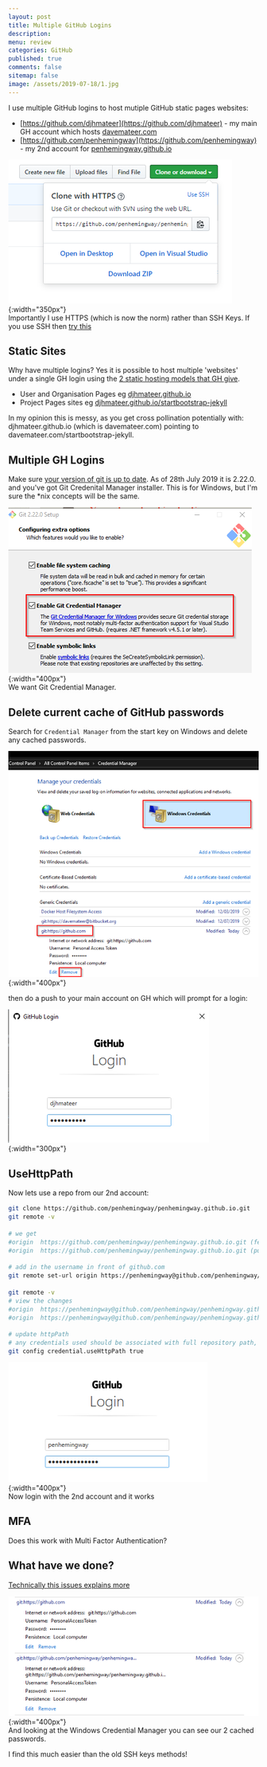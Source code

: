 ```yaml
---
layout: post
title: Multiple GitHub Logins 
description: 
menu: review
categories: GitHub 
published: true 
comments: false
sitemap: false
image: /assets/2019-07-18/1.jpg
---
```

I use multiple GitHub logins to host mutiple GitHub static pages websites: 

- [https://github.com/djhmateer](https://github.com/djhmateer) - my main GH account which hosts [davemateer.com](https://davemateer.com)
- [https://github.com/penhemingway](https://github.com/penhemingway) - my 2nd account for [penhemingway.github.io](https://penhemingway.github.io)

![alt text](/assets/2019-07-18/6.png "HTTPS not SSH"){:width="350px"}     
 Importantly I use HTTPS (which is now the norm) rather than SSH Keys. If you use SSH then [try this](https://medium.com/@pinglinh/how-to-have-2-github-accounts-on-one-machine-windows-69b5b4c5b14e)

## Static Sites
Why have multiple logins? Yes it is possible to host multiple 'websites' under a single GH login using the [2 static hosting models that GH give](https://help.github.com/en/articles/user-organization-and-project-pages).

- User and Organisation Pages eg [djhmateer.github.io](https://djhmateer.github.io)
- Project Pages sites eg [djhmateer.github.io/startbootstrap-jekyll](https://djhmateer.github.io/startbootstrap-jekyll)

In my opinion this is messy, as you get cross pollination potentially with: djhmateer.github.io (which is davemateer.com) pointing to davemateer.com/startbootstrap-jekyll. 

## Multiple GH Logins
Make sure [your version of git is up to date](https://git-scm.com/download). As of 28th July 2019 it is 2.22.0. and you've got Git Credenital Manager installer. This is for Windows, but I'm sure the *nix concepts will be the same.

![alt text](/assets/2019-07-18/4.png "Git Credential Manager"){:width="400px"}     
We want Git Credential Manager.

## Delete current cache of GitHub passwords
Search for `Credential Manager` from the start key on Windows and delete any cached passwords. 

![alt text](/assets/2019-07-18/5.png "Remove cached access token from credential manager"){:width="400px"}     

then do a push to your main account on GH which will prompt for a login:

![alt text](/assets/2019-07-18/7.png "Login to GH"){:width="300px"}     

## UseHttpPath 
Now lets use a repo from our 2nd account: 

```bash
git clone https://github.com/penhemingway/penhemingway.github.io.git
git remote -v

# we get
#origin  https://github.com/penhemingway/penhemingway.github.io.git (fetch)
#origin  https://github.com/penhemingway/penhemingway.github.io.git (push)

# add in the username in front of github.com
git remote set-url origin https://penhemingway@github.com/penhemingway/penhemingway.github.io.git

git remote -v
# view the changes
#origin  https://penhemingway@github.com/penhemingway/penhemingway.github.io.git (fetch)
#origin  https://penhemingway@github.com/penhemingway/penhemingway.github.io.git (push)

# update httpPath
# any credentials used should be associated with full repository path, not the entire domain eg github.com default (our main account)
git config credential.useHttpPath true
```
![alt text](/assets/2019-07-18/8.png "HTTPS not SSH"){:width="400px"}     
Now login with the 2nd account and it works

## MFA
Does this work with Multi Factor Authentication?

## What have we done?
[Technically this issues explains more](https://github.com/microsoft/Git-Credential-Manager-for-Windows/issues/749) 

![alt text](/assets/2019-07-18/9.png "Got 2 cached passwords now"){:width="400px"}     
And looking at the Windows Credential Manager you can see our 2 cached passwords.  

I find this much easier than the old SSH keys methods!





